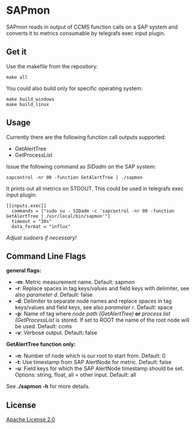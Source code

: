 # SAPmon
SAPmon reads in output of CCMS function calls on a SAP system and converts it to metrics consumable by telegrafs exec input plugin.

## Get it

Use the makefile from the repository:

```
make all
```

You could also build only for specific operating system:

```
make build_windows
make build_linux
```

## Usage

Currently there are the following function call outputs supported:
* GetAlertTree
* GetProcessList

Issue the following command as *SIDadm* on the SAP system:

```
sapcontrol -nr 00 -function GetAlertTree | ./sapmon
```

It prints out all metrics on STDOUT. This could be used in telegrafs exec input plugin:

```
[[inputs.exec]]
  commands = ["sudo su - SIDadm -c 'sapcontrol -nr 00 -function GetAlertTree | /usr/local/bin/sapmon'"]
  timeout = "30s"
  data_format = "influx"
```

*Adjust sudoers if necessary!*

## Command Line Flags

**general flags:**
* **-m**: Metric measurement name. Default: sapmon
* **-r**: Replace spaces in tag keys/values and field keys with delimiter, see also *parameter d*. Default: false
* **-d**: Delimiter to separate node names and replace spaces in tag keys/values and field keys, see also *parameter r*. Default: space
* **-p**: Name of tag where *node path (GetAlertTree)* **or** *process list (GetProcessList* is stored. If set to ROOT the name of the root node will be used. Default: ccms
* **-v**: Verbose output. Default: false

**GetAlertTree function only:**
* **-n**: Number of node which is our root to start from. Default: 0
* **-t**: Use timestamp from SAP AlertNode for metric. Default: false
* **-u**: Field keys for which the SAP AlertNode timestamp should be set. Options: string, float, all = other input. Default: all

See **./sapmon -h** for more details.

## License
[Apache License 2.0](https://github.com/phlipse/sapmon/blob/master/LICENSE)
